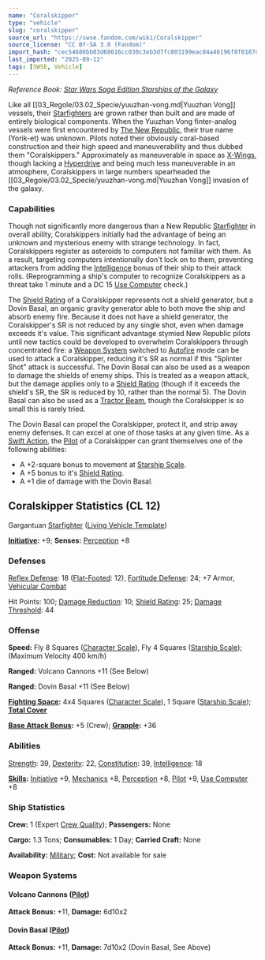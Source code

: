 ```yaml
---
name: "Coralskipper"
type: "vehicle"
slug: "coralskipper"
source_url: "https://swse.fandom.com/wiki/Coralskipper"
source_license: "CC BY-SA 3.0 (Fandom)"
import_hash: "cec54686bb83d68616cc030c3eb3d7fc803199eac84a46196f8f0187da82cc4c"
last_imported: "2025-09-12"
tags: [SWSE, Vehicle]
---
```

*Reference Book: [Star Wars Saga Edition Starships of the Galaxy](https://swse.fandom.com/wiki/Star_Wars_Saga_Edition_Starships_of_the_Galaxy)*

Like all [[03_Regole/03.02_Specie/yuuzhan-vong.md|Yuuzhan Vong]] vessels, their [Starfighters](https://swse.fandom.com/wiki/Starfighters) are grown rather than built and are made of entirely biological components. When the Yuuzhan Vong finter-analog vessels were first encountered by [The New Republic](https://swse.fandom.com/wiki/The_New_Republic), their true name (Yorik-et) was unknown. Pilots noted their obviously coral-based construction and their high speed and maneuverability and thus dubbed them "Coralskippers." Approximately as maneuverable in space as [X-Wings](https://swse.fandom.com/wiki/X-Wings), though lacking a [Hyperdrive](https://swse.fandom.com/wiki/Hyperdrive) and being much less maneuverable in an atmosphere, Coralskippers in large numbers spearheaded the [[03_Regole/03.02_Specie/yuuzhan-vong.md|Yuuzhan Vong]] invasion of the galaxy.

### Capabilities
Though not significantly more dangerous than a New Republic [Starfighter](https://swse.fandom.com/wiki/Starfighter) in overall ability, Coralskippers initially had the advantage of being an unknown and mysterious enemy with strange technology. In fact, Coralskippers register as asteroids to computers not familiar with them. As a result, targeting computers intentionally don't lock on to them, preventing attackers from adding the [Intelligence](https://swse.fandom.com/wiki/Intelligence) bonus of their ship to their attack rolls. (Reprogramming a ship's computer to recognize Coralskippers as a threat take 1 minute and a DC 15 [Use Computer](https://swse.fandom.com/wiki/Use_Computer) check.)

The [Shield Rating](https://swse.fandom.com/wiki/Shield_Rating) of a Coralskipper represents not a shield generator, but a Dovin Basal, an organic gravity generator able to both move the ship and absorb enemy fire. Because it does not have a shield generator, the Coralskipper's SR is not reduced by any single shot, even when damage exceeds it's value. This significant advantage stymied New Republic pilots until new tactics could be developed to overwhelm Coralskippers through concentrated fire: a [Weapon System](https://swse.fandom.com/wiki/Weapon_System) switched to [Autofire](https://swse.fandom.com/wiki/Autofire) mode can be used to attack a Coralskipper, reducing it's SR as normal if this "Splinter Shot" attack is successful. The Dovin Basal can also be used as a weapon to damage the shields of enemy ships. This is treated as a weapon attack, but the damage applies only to a [Shield Rating](https://swse.fandom.com/wiki/Shield_Rating) (though if it exceeds the shield's SR, the SR is reduced by 10, rather than the normal 5). The Dovin Basal can also be used as a [Tractor Beam](https://swse.fandom.com/wiki/Tractor_Beam), though the Coralskipper is so small this is rarely tried.

The Dovin Basal can propel the Coralskipper, protect it, and strip away enemy defenses. It can excel at one of those tasks at any given time. As a [Swift Action](https://swse.fandom.com/wiki/Swift_Action), the [Pilot](https://swse.fandom.com/wiki/Pilot_(Vehicle_Combat)) of a Coralskipper can grant themselves one of the following abilities:
- A +2-square bonus to movement at [Starship Scale](https://swse.fandom.com/wiki/Starship_Scale).
- A +5 bonus to it's [Shield Rating](https://swse.fandom.com/wiki/Shield_Rating).
- A +1 die of damage with the Dovin Basal.
## Coralskipper Statistics (CL 12)
Gargantuan [Starfighter](https://swse.fandom.com/wiki/Starfighter) ([Living Vehicle Template](https://swse.fandom.com/wiki/Living_Vehicle_Template))

**[Initiative](https://swse.fandom.com/wiki/Initiative):** +9; **Senses:** [Perception](https://swse.fandom.com/wiki/Perception) +8
### Defenses
[Reflex Defense](https://swse.fandom.com/wiki/Reflex_Defense_(Vehicles)): 18 ([Flat-Footed](https://swse.fandom.com/wiki/Flat-Footed): 12), [Fortitude Defense](https://swse.fandom.com/wiki/Fortitude_Defense_(Vehicles)): 24; +7 Armor, [Vehicular Combat](https://swse.fandom.com/wiki/Vehicular_Combat)

Hit Points: 100; [Damage Reduction](https://swse.fandom.com/wiki/Damage_Reduction): 10; [Shield Rating](https://swse.fandom.com/wiki/Shield_Rating): 25; [Damage Threshold](https://swse.fandom.com/wiki/Damage_Threshold_(Vehicles)): 44
### Offense
**Speed:** Fly 8 Squares ([Character Scale](https://swse.fandom.com/wiki/Character_Scale)), Fly 4 Squares ([Starship Scale](https://swse.fandom.com/wiki/Starship_Scale)); (Maximum Velocity 400 km/h)

**Ranged:** Volcano Cannons +11 (See Below)

**Ranged:** Dovin Basal +11 (See Below)

**[Fighting Space](https://swse.fandom.com/wiki/Fighting_Space):** 4x4 Squares ([Character Scale](https://swse.fandom.com/wiki/Character_Scale)), 1 Square ([Starship Scale](https://swse.fandom.com/wiki/Starship_Scale)); **[Total Cover](https://swse.fandom.com/wiki/Total_Cover)**

**[Base Attack Bonus](https://swse.fandom.com/wiki/Base_Attack_Bonus):** +5 (Crew); **[Grapple](https://swse.fandom.com/wiki/Grapple):** +36
### Abilities
[Strength](https://swse.fandom.com/wiki/Strength): 39, [Dexterity](https://swse.fandom.com/wiki/Dexterity): 22, [Constitution](https://swse.fandom.com/wiki/Constitution): 39, [Intelligence](https://swse.fandom.com/wiki/Intelligence): 18

**[Skills](https://swse.fandom.com/wiki/Skills):** [Initiative](https://swse.fandom.com/wiki/Initiative) +9, [Mechanics](https://swse.fandom.com/wiki/Mechanics) +8, [Perception](https://swse.fandom.com/wiki/Perception) +8, [Pilot](https://swse.fandom.com/wiki/Pilot) +9, [Use Computer](https://swse.fandom.com/wiki/Use_Computer) +8
### Ship Statistics
**Crew:** 1 (Expert [Crew Quality](https://swse.fandom.com/wiki/Crew_Quality)); **Passengers:** None

**Cargo:** 1.3 Tons; **Consumables:** 1 Day; **Carried Craft:** None

**Availability:** [Military](https://swse.fandom.com/wiki/Military); **Cost:** Not available for sale
### Weapon Systems
#### **Volcano Cannons ([Pilot](https://swse.fandom.com/wiki/Pilot_(Vehicle_Combat)))**
**Attack Bonus:** +11, **Damage:** 6d10x2
#### **Dovin Basal ([Pilot](https://swse.fandom.com/wiki/Pilot_(Vehicle_Combat)))**
**Attack Bonus:** +11, **Damage:** 7d10x2 (Dovin Basal, See Above)